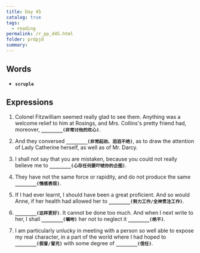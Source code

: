 ```yaml
---
title: Day 45
catalog: true
tags: 
  - reading
permalink: /r_pp_d45.html
folder: prdpjd
summary: 
---
```


## Words

-   <b data-toggle="tooltip" data-original-title="{{site.data.glossary.scruple}}">`scruple`</b>


## Expressions

1.  Colonel Fitzwilliam seemed really glad to see them. Anything was a welcome relief to him at Rosings, and Mrs. Collins's pretty friend had, moreover, <b data-toggle="tooltip" data-original-title="{{site.data.answers.d45_a}}">`________(非常讨他的欢心)`</b>.

2.  And they conversed <b data-toggle="tooltip" data-original-title="{{site.data.answers.d45_b}}">`________(非常起劲、滔滔不绝)`</b>, as to draw the attention of Lady Catherine herself, as well as of Mr. Darcy.

5.  I shall not say that you are mistaken, because you could not really believe me to <b data-toggle="tooltip" data-original-title="{{site.data.answers.d45_e}}">`________(心存任何要吓唬你的企图)`</b>.

6.  They have not the same force or rapidity, and do not produce the same <b data-toggle="tooltip" data-original-title="{{site.data.answers.d45_f}}">`________(情感表现)`</b>.

7.  If I had ever learnt, I should have been a great proficient. And so would Anne, if her health had allowed her to <b data-toggle="tooltip" data-original-title="{{site.data.answers.d45_g}}">`________(努力工作/全神贯注工作)`</b>.

8.  <b data-toggle="tooltip" data-original-title="{{site.data.answers.d45_h}}">`________(这样更好)`</b>. It cannot be done too much. And when I next write to her, I shall <b data-toggle="tooltip" data-original-title="{{site.data.answers.d45_h2}}">`________(嘱咐)`</b> her not to neglect it <b data-toggle="tooltip" data-original-title="{{site.data.answers.d45_h3}}">`________(绝不)`</b>.

9.  I am particularly unlucky in meeting with a person so well able to expose my real character, in a part of the world where I had hoped to 
<b data-toggle="tooltip" data-original-title="{{site.data.answers.d45_i}}">`________(假冒/冒充)`</b> with some degree of <b data-toggle="tooltip" data-original-title="{{site.data.answers.d45_i2}}">`________(信任)`</b>.